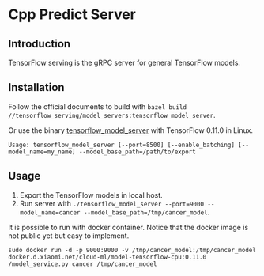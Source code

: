 # Cpp Predict Server

## Introduction

TensorFlow serving is the gRPC server for general TensorFlow models.

## Installation

Follow the official documents to build with `bazel build //tensorflow_serving/model_servers:tensorflow_model_server`.

Or use the binary [tensorflow_model_server](./tensorflow_model_server/) with TensorFlow 0.11.0 in Linux.

```
Usage: tensorflow_model_server [--port=8500] [--enable_batching] [--model_name=my_name] --model_base_path=/path/to/export
```

## Usage

1. Export the TensorFlow models in local host.
2. Run server with `./tensorflow_model_server --port=9000 --model_name=cancer --model_base_path=/tmp/cancer_model`.

It is possible to run with docker container. Notice that the docker image is not public yet but easy to implement.

```
sudo docker run -d -p 9000:9000 -v /tmp/cancer_model:/tmp/cancer_model docker.d.xiaomi.net/cloud-ml/model-tensorflow-cpu:0.11.0 /model_service.py cancer /tmp/cancer_model
```
